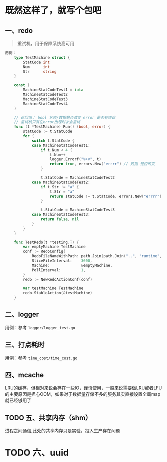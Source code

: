 # 既然这样了，就写个包吧

## 一、redo

> 重试机，用于保障系统高可用

``` go
用例：
    type TestMachine struct {
        StatCode int 
        Num      int
        Str      string
    }

    const (
        MachineStatCodeTest1 = iota
        MachineStatCodeTest2
        MachineStatCodeTest3
        MachineStatCodeTest4
    )

    // 返回值： bool 状态/数据是否改变 error 是否有错误
    // 重试机只有在error出现时才会重试
    func (t *TestMachine) Run() (bool, error) {
        statCode := t.StatCode
        for {
            switch t.StatCode {
            case MachineStatCodeTest1:
                if t.Num < 4 {
                    t.Num++
                    logger.Errorf("%+v", t)
                    return true, errors.New("errrr") // 数据 是否改变
                }

                t.StatCode = MachineStatCodeTest2
            case MachineStatCodeTest2:
                if t.Str != "a" {
                    t.Str = "a"
                    return statCode != t.StatCode, errors.New("errrr") // 状态 是否改变
                }

                t.StatCode = MachineStatCodeTest3
            case MachineStatCodeTest3:
                return false, nil
            }
        }
    }

    func TestRedo(t *testing.T) {
        var emptyMachine TestMachine
        conf := RedoConfig{
            RedoFileNameWithPath: path.Join(path.Join("..", "runtime", "log", "redo.log")),
            SliceFileInterval:    3600,
            Machine:              &emptyMachine,
            PollInterval:         1,
        }
        redo := NewRedoActionConf(conf)

        var testMachine TestMachine
        redo.StableAction(&testMachine)
    }
```

## 二、logger

用例：参考 `logger/logger_test.go`

## 三、打点耗时

用例：参考 `time_cost/time_cost.go`

## 四、mcache

LRU的缓存，但相对来说会存在一些IO，谨慎使用，一般来说需要做LRU或者LFU的主要原因是担心OOM，如果对于数据量存储不多的服务其实直接设置全局map就已经够用了

## TODO 五、共享内存（shm）

进程之间通信,此处的共享内存只是实验，投入生产存在问题

# TODO 六、uuid

